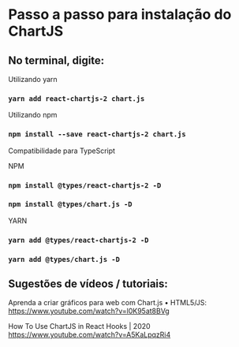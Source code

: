 # Passo a passo para instalação do ChartJS

## No terminal, digite:

Utilizando yarn
### `yarn add react-chartjs-2 chart.js`

Utilizando npm
### `npm install --save react-chartjs-2 chart.js`

Compatibilidade para TypeScript

NPM
### `npm install @types/react-chartjs-2 -D`
### `npm install @types/chart.js -D`

YARN
### `yarn add @types/react-chartjs-2 -D`
### `yarn add @types/chart.js -D`

## Sugestões de vídeos / tutoriais:

Aprenda a criar gráficos para web com Chart.js • HTML5/JS:
https://www.youtube.com/watch?v=l0K95at8BVg

How To Use ChartJS in React Hooks | 2020
https://www.youtube.com/watch?v=A5KaLpqzRi4